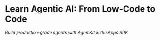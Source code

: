 # Learn Agentic AI: From Low-Code to Code
*Build production-grade agents with AgentKit & the Apps SDK*

